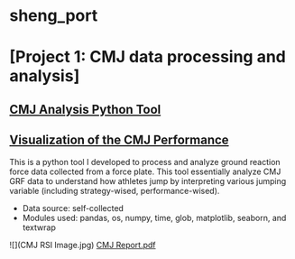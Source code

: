 # sheng_port

# [Project 1: CMJ data processing and analysis]

## [CMJ Analysis Python Tool](https://github.com/shengsandc/CMJ-analysis/blob/5241994d198cac9bfa7b9d90a3d169296753b9c5/CMJ.py)
## [Visualization of the CMJ Performance](https://github.com/shengsandc/CMJ-analysis/blob/500ed6ee0720c13eb4c9b02df1defc3f97fde44c/CMJ_visualisation.py)
This is a python tool I developed to process and analyze ground reaction force data collected from a force plate. This tool essentially analyze CMJ GRF data to understand how athletes jump by interpreting various jumping variable (including strategy-wised, performance-wised).

* Data source: self-collected 
* Modules used: pandas, os, numpy, time, glob, matplotlib, seaborn, and textwrap

![](CMJ RSI Image.jpg)
[CMJ Report.pdf](https://github.com/shengsandc/sheng_port/files/13807808/CMJ.Report.pdf)
